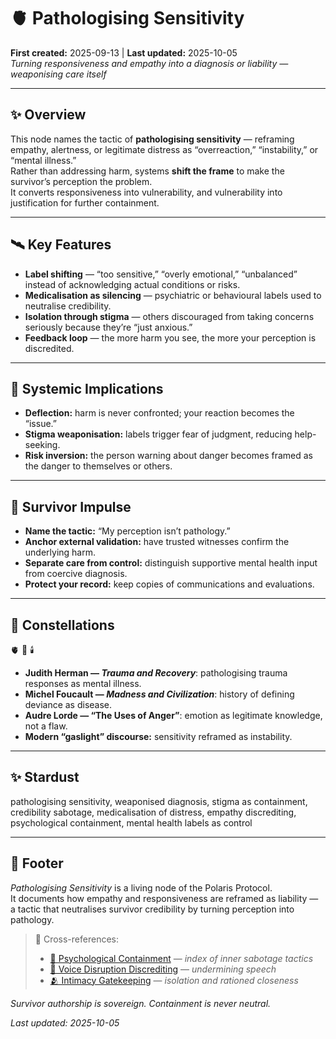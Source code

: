 # 🫀 Pathologising Sensitivity  
**First created:** 2025-09-13 | **Last updated:** 2025-10-05  
*Turning responsiveness and empathy into a diagnosis or liability — weaponising care itself*  

---

## ✨ Overview  

This node names the tactic of **pathologising sensitivity** — reframing empathy, alertness, or legitimate distress as “overreaction,” “instability,” or “mental illness.”  
Rather than addressing harm, systems **shift the frame** to make the survivor’s perception the problem.  
It converts responsiveness into vulnerability, and vulnerability into justification for further containment.  

---

## 🛰️ Key Features  

- **Label shifting** — “too sensitive,” “overly emotional,” “unbalanced” instead of acknowledging actual conditions or risks.  
- **Medicalisation as silencing** — psychiatric or behavioural labels used to neutralise credibility.  
- **Isolation through stigma** — others discouraged from taking concerns seriously because they’re “just anxious.”  
- **Feedback loop** — the more harm you see, the more your perception is discredited.  

---

## 🪼 Systemic Implications  

- **Deflection:** harm is never confronted; your reaction becomes the “issue.”  
- **Stigma weaponisation:** labels trigger fear of judgment, reducing help-seeking.  
- **Risk inversion:** the person warning about danger becomes framed as the danger to themselves or others.  

---

## 🌱 Survivor Impulse  

- **Name the tactic:** “My perception isn’t pathology.”  
- **Anchor external validation:** have trusted witnesses confirm the underlying harm.  
- **Separate care from control:** distinguish supportive mental health input from coercive diagnosis.  
- **Protect your record:** keep copies of communications and evaluations.  

---

## 🌌 Constellations  

🫀 🧠 🕯️  
- **Judith Herman — *Trauma and Recovery***: pathologising trauma responses as mental illness.  
- **Michel Foucault — *Madness and Civilization***: history of defining deviance as disease.  
- **Audre Lorde — “The Uses of Anger”**: emotion as legitimate knowledge, not a flaw.  
- **Modern “gaslight” discourse:** sensitivity reframed as instability.  

---

## ✨ Stardust  

pathologising sensitivity, weaponised diagnosis, stigma as containment, credibility sabotage, medicalisation of distress, empathy discrediting, psychological containment, mental health labels as control  

---

## 🏮 Footer  

*Pathologising Sensitivity* is a living node of the Polaris Protocol.  
It documents how empathy and responsiveness are reframed as liability — a tactic that neutralises survivor credibility by turning perception into pathology.  

> 📡 Cross-references:
> 
> - [🧠 Psychological Containment](./README.md) — *index of inner sabotage tactics*  
> - [👅 Voice Disruption Discrediting](../👅_Voice_Disruption_Discrediting/README.md) — *undermining speech*  
> - [🫂 Intimacy Gatekeeping](./🫂_intimacy_gatekeeping.md) — *isolation and rationed closeness*  

*Survivor authorship is sovereign. Containment is never neutral.*  

_Last updated: 2025-10-05_
